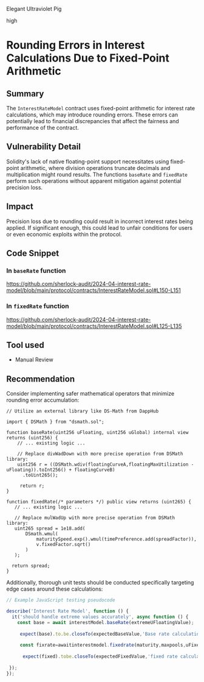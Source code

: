 Elegant Ultraviolet Pig

high

# Rounding Errors in Interest Calculations Due to Fixed-Point Arithmetic

## Summary
The `InterestRateModel` contract uses fixed-point arithmetic for interest rate calculations, which may introduce rounding errors. These errors can potentially lead to financial discrepancies that affect the fairness and performance of the contract.
## Vulnerability Detail
Solidity's lack of native floating-point support necessitates using fixed-point arithmetic, where division operations truncate decimals and multiplication might round results. The functions `baseRate` and `fixedRate` perform such operations without apparent mitigation against potential precision loss.
## Impact
Precision loss due to rounding could result in incorrect interest rates being applied. If significant enough, this could lead to unfair conditions for users or even economic exploits within the protocol.
## Code Snippet
### In `baseRate` function
https://github.com/sherlock-audit/2024-04-interest-rate-model/blob/main/protocol/contracts/InterestRateModel.sol#L150-L151
### In `fixedRate` function
https://github.com/sherlock-audit/2024-04-interest-rate-model/blob/main/protocol/contracts/InterestRateModel.sol#L125-L135
## Tool used
- Manual Review
## Recommendation
Consider implementing safer mathematical operators that minimize rounding error accumulation:
```solidity
// Utilize an external library like DS-Math from DappHub

import { DSMath } from "dsmath.sol";

function baseRate(uint256 uFloating, uint256 uGlobal) internal view returns (uint256) {
    // ... existing logic ...
    
    // Replace divWadDown with more precise operation from DSMath library:
    uint256 r = ((DSMath.wdiv(floatingCurveA,floatingMaxUtilization - uFloating)).toInt256() + floatingCurveB)
      .toUint265();
      
     return r;
}

function fixedRate(/* parameters */) public view returns (uint265) {
   // ... existing logic ...

   // Replace mulWadUp with more precise operation from DSMath library:
   uint265 spread = 1e18.add(
       DSmath.wmul(
           maturitySpeed.exp().wmul(timePreference.add(spreadFactor)),
           v.fixedFactor.sqrt()
       )
   );
   
  return spread;
}
```
Additionally, thorough unit tests should be conducted specifically targeting edge cases around these calculations:
```javascript
// Example JavaScript testing pseudocode 

describe('Interest Rate Model', function () {
  it('should handle extreme values accurately', async function () {
    const base = await interestModel.baseRate(extremeUFloatingValue);
    
     expect(base).to.be.closeTo(expectedBaseValue,'Base rate calculation is inaccurate');
     
     const fixrate=awaitinterestmodel.fixedrate(maturity,maxpools,uFixed,uFloating,uGlobal);
     
      expect(fixed).tobe.closeTo(expectedFixedValue,'fixed rate calculation is inaccurate');
      
 });
});
```
